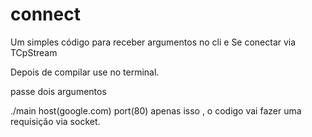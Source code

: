 # connect
Um simples código para receber argumentos no cli e Se conectar via TCpStream 


Depois de compilar use no terminal.

passe dois argumentos 

./main host(google.com) port(80) apenas isso , o codigo vai fazer uma requisição via socket.



